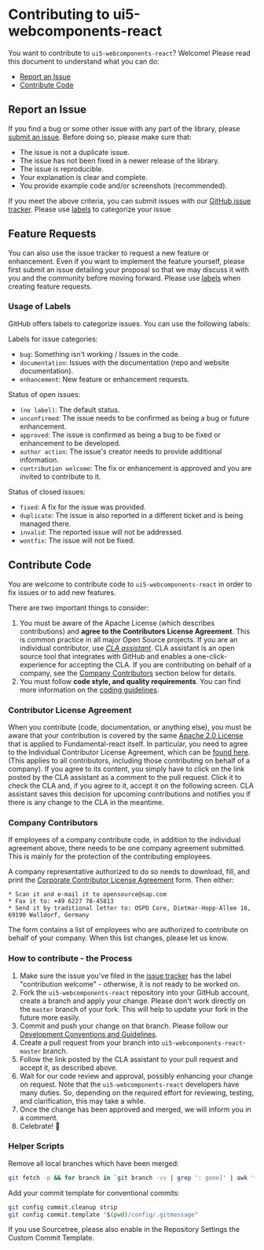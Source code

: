 # Contributing to ui5-webcomponents-react

You want to contribute to `ui5-webcomponents-react`? Welcome! Please read this document to understand what you can do:
 * [Report an Issue](#report-an-issue)
 * [Contribute Code](#contribute-code)
 
## Report an Issue
If you find a bug or some other issue with any part of the library, please [submit an issue](https://github.com/SAP/ui5-webcomponents-react/issues). Before doing so, please make sure that:

- The issue is not a duplicate issue.
- The issue has not been fixed in a newer release of the library.
- The issue is reproducible.
- Your explanation is clear and complete.
- You provide example code and/or screenshots (recommended).

If you meet the above criteria, you can submit issues with our [GitHub issue tracker](https://github.com/SAP/ui5-webcomponents-react/issues/new). Please use [labels](#usage-of-labels) to categorize your issue

## Feature Requests

You can also use the issue tracker to request a new feature or enhancement. Even if you want to implement the feature yourself, please first submit an issue detailing your proposal so that we may discuss it with you and the community before moving forward. Please use [labels](#usage-of-labels) when creating feature requests.

### Usage of Labels

GitHub offers labels to categorize issues. You can use the following labels:

Labels for issue categories:

- `bug`: Something isn't working / Issues in the code.
- `documentation`: Issues with the documentation (repo and website documentation).
- `enhancement`: New feature or enhancement requests.

Status of open issues:

- `(no label)`: The default status.
- `unconfirmed`: The issue needs to be confirmed as being a bug or future enhancement.
- `approved`: The issue is confirmed as being a bug to be fixed or enhancement to be developed.
- `author action`: The issue's creator needs to provide additional information.
- `contribution welcome`: The fix or enhancement is approved and you are invited to contribute to it.

Status of closed issues:

- `fixed`: A fix for the issue was provided.
- `duplicate`: The issue is also reported in a different ticket and is being managed there.
- `invalid`: The reported issue will not be addressed.
- `wontfix`: The issue will not be fixed.

## Contribute Code

You are welcome to contribute code to `ui5-webcomponents-react` in order to fix issues or to add new features.

There are two important things to consider:

1.  You must be aware of the Apache License (which describes contributions) and **agree to the Contributors License Agreement**. This is common practice in all major Open Source projects. If you are an individual contributor, use _[CLA assistant](https://cla-assistant.io/)_. CLA assistant is an open source tool that integrates with GitHub and enables a one-click-experience for accepting the CLA. If you are contributing on behalf of a company, see the [Company Contributors](#company-contributors) section below for details.
2.  You must follow **code style, and quality requirements**. You can find more information on the [coding guidelines](/packages/docs/Guidelines.md).

### Contributor License Agreement

When you contribute (code, documentation, or anything else), you must be aware that your contribution is covered by the same [Apache 2.0 License](http://www.apache.org/licenses/LICENSE-2.0) that is applied to Fundamental-react itself.
In particular, you need to agree to the Individual Contributor License Agreement,
which can be [found here](https://gist.github.com/CLAassistant/bd1ea8ec8aa0357414e8).
(This applies to all contributors, including those contributing on behalf of a company). If you agree to its content, you simply have to click on the link posted by the CLA assistant as a comment to the pull request. Click it to check the CLA and, if you agree to it, accept it on the following screen. CLA assistant saves this decision for upcoming contributions and notifies you if there is any change to the CLA in the meantime.

### Company Contributors

If employees of a company contribute code, in addition to the individual agreement above, there needs to be one company agreement submitted. This is mainly for the protection of the contributing employees.

A company representative authorized to do so needs to download, fill, and print the [Corporate Contributor License Agreement](/packages/docs/SAP%20Corporate%20Contributor%20License%20Agreement.pdf) form. Then either:

    * Scan it and e-mail it to opensource@sap.com
    * Fax it to: +49 6227 78-45813
    * Send it by traditional letter to: OSPO Core, Dietmar-Hopp-Allee 16, 69190 Walldorf, Germany

The form contains a list of employees who are authorized to contribute on behalf of your company. When this list changes, please let us know.

### How to contribute - the Process

1.  Make sure the issue you've filed in the [issue tracker](https://github.com/SAP/ui5-webcomponents-react/issues) has the label "contribution welcome" - otherwise, it is not ready to be worked on.
2. Fork the `ui5-webcomponents-react` repository into your GitHub account, create a branch and apply your change. Please don't work directly on the `master` branch of your fork. This will help to update your fork in the future more easily.
3. Commit and push your change on that branch.
      Please follow our [Development Conventions and Guidelines](/packages/docs/Guidelines.md).
4. Create a pull request from your branch into `ui5-webcomponents-react`-`master` branch.
5. Follow the link posted by the CLA assistant to your pull request and accept it, as described above.
6. Wait for our code review and approval, possibly enhancing your change on request.
      Note that the `ui5-webcomponents-react` developers have many duties. So, depending on the required effort for reviewing, testing, and clarification, this may take a while.
7. Once the change has been approved and merged, we will inform you in a comment.
8. Celebrate! 🎉

### Helper Scripts
Remove all local branches which have been merged:
```bash
git fetch -p && for branch in `git branch -vv | grep ': gone]' | awk '{print $1}'`; do git branch -D $branch; done
```
Add your commit template for conventional commits:
```bash
git config commit.cleanup strip
git config commit.template "$(pwd)/config/.gitmessage"
```
If you use Sourcetree, please also enable in the Repository Settings the Custom Commit Template.

 
